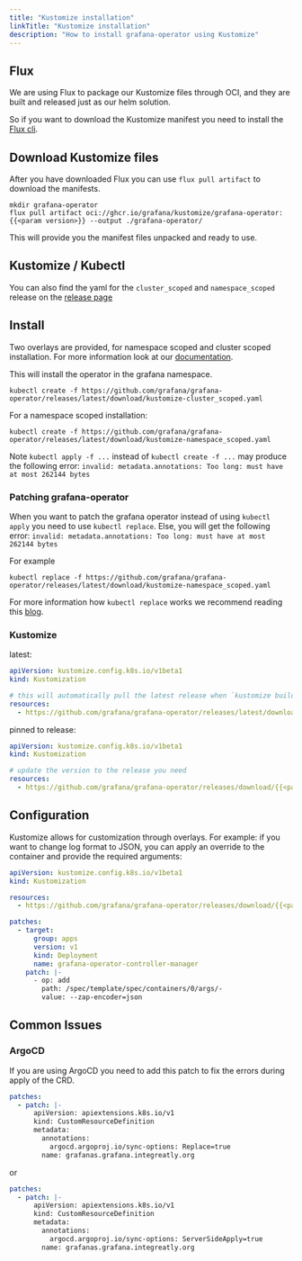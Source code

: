 ```yaml
---
title: "Kustomize installation"
linkTitle: "Kustomize installation"
description: "How to install grafana-operator using Kustomize"
---
```


## Flux

We are using Flux to package our Kustomize files through OCI, and they are built and released just as our helm solution.

So if you want to download the Kustomize manifest you need to install the [Flux cli](https://fluxcd.io/flux/installation/).

## Download Kustomize files

After you have downloaded Flux you can use `flux pull artifact` to download the manifests.

```shell
mkdir grafana-operator
flux pull artifact oci://ghcr.io/grafana/kustomize/grafana-operator:{{<param version>}} --output ./grafana-operator/
```

This will provide you the manifest files unpacked and ready to use.

## Kustomize / Kubectl

You can also find the yaml for the `cluster_scoped` and `namespace_scoped` release on the [release page](https://github.com/grafana/grafana-operator/releases/latest)

## Install

Two overlays are provided, for namespace scoped and cluster scoped installation.
For more information look at our [documentation](https://grafana-operator.github.io/grafana-operator/docs/grafana/#where-should-the-operator-look-for-grafana-resources).

This will install the operator in the grafana namespace.

```shell
kubectl create -f https://github.com/grafana/grafana-operator/releases/latest/download/kustomize-cluster_scoped.yaml
```

For a namespace scoped installation:

```shell
kubectl create -f https://github.com/grafana/grafana-operator/releases/latest/download/kustomize-namespace_scoped.yaml
```

Note `kubectl apply -f ...` instead of `kubectl create -f ...` may produce the following error: `invalid: metadata.annotations: Too long: must have at most 262144 bytes`
### Patching grafana-operator

When you want to patch the grafana operator instead of using `kubectl apply` you need to use `kubectl replace`.
Else, you will get the following error: `invalid: metadata.annotations: Too long: must have at most 262144 bytes`

For example

```shell
kubectl replace -f https://github.com/grafana/grafana-operator/releases/latest/download/kustomize-namespace_scoped.yaml
```

For more information how `kubectl replace` works we recommend reading this [blog](https://blog.atomist.com/kubernetes-apply-replace-patch/).

### Kustomize

latest:

```yaml
apiVersion: kustomize.config.k8s.io/v1beta1
kind: Kustomization

# this will automatically pull the latest release when `kustomize build` is executed
resources:
  - https://github.com/grafana/grafana-operator/releases/latest/download/kustomize-cluster_scoped.yaml
```

pinned to release:

```yaml
apiVersion: kustomize.config.k8s.io/v1beta1
kind: Kustomization

# update the version to the release you need
resources:
  - https://github.com/grafana/grafana-operator/releases/download/{{<param version>}}/kustomize-cluster_scoped.yaml

```

## Configuration

Kustomize allows for customization through overlays. For example: if you want to
change log format to JSON, you can apply an override to the container and provide the
required arguments:

```yaml
apiVersion: kustomize.config.k8s.io/v1beta1
kind: Kustomization

resources:
  - https://github.com/grafana/grafana-operator/releases/download/{{<param version>}}/kustomize-cluster_scoped.yaml

patches:
  - target:
      group: apps
      version: v1
      kind: Deployment
      name: grafana-operator-controller-manager
    patch: |-
      - op: add
        path: /spec/template/spec/containers/0/args/-
        value: --zap-encoder=json
```

## Common Issues
### ArgoCD

If you are using ArgoCD you need to add this patch to fix the errors during apply of the CRD.

```yaml
patches:
  - patch: |-
      apiVersion: apiextensions.k8s.io/v1
      kind: CustomResourceDefinition
      metadata:
        annotations:
          argocd.argoproj.io/sync-options: Replace=true
        name: grafanas.grafana.integreatly.org
```

or

```yaml
patches:
  - patch: |-
      apiVersion: apiextensions.k8s.io/v1
      kind: CustomResourceDefinition
      metadata:
        annotations:
          argocd.argoproj.io/sync-options: ServerSideApply=true
        name: grafanas.grafana.integreatly.org
```

